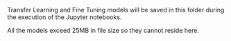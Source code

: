 Transfer Learning and Fine Tuning models will be saved in this folder during the execution of the Jupyter notebooks.

All the models exceed 25MB in file size so they cannot reside here.
